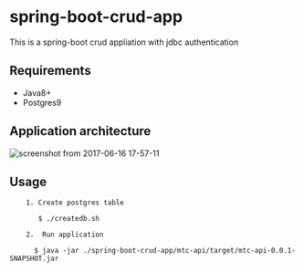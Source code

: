 # spring-boot-crud-app

This is a spring-boot crud appliation with jdbc authentication 

## Requirements

* Java8+
* Postgres9


## Application architecture

![screenshot from 2017-06-16 17-57-11](https://user-images.githubusercontent.com/15045220/27234448-63b94176-52bd-11e7-8a3c-9b5508a9ffb8.png)




## Usage

```
    1. Create postgres table 
        
       $ ./createdb.sh 

    2.  Run application 

      $ java -jar ./spring-boot-crud-app/mtc-api/target/mtc-api-0.0.1-SNAPSHOT.jar
